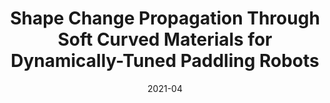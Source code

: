---
title: "Shape Change Propagation Through Soft Curved Materials for Dynamically-Tuned Paddling Robots"
collection: publications
permalink: /publication/robosoft2021
excerpt: 
date: 2021-04
venue: '2021 IEEE 4th International Conference on Soft Robotics (RoboSoft)'
paperurl: https://doi.org/10.1109/RoboSoft51838.2021.9479208
citation: 'Y. Jiang, M. Sharifzadeh and D. M. Aukes, "Shape Change Propagation Through Soft Curved Materials for Dynamically-Tuned Paddling Robots," 2021 IEEE 4th International Conference on Soft Robotics (RoboSoft), 2021, pp. 230-237, [https://doi.org/10.1109/RoboSoft51838.2021.9479208](https://doi.org/10.1109/RoboSoft51838.2021.9479208).'
---